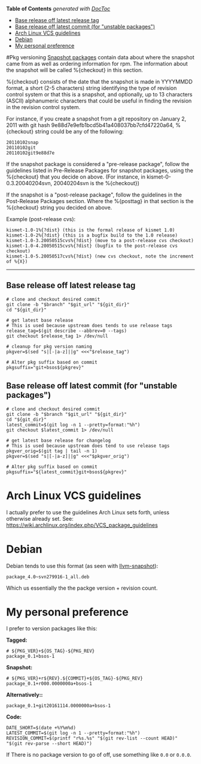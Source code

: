 <!-- START doctoc generated TOC please keep comment here to allow auto update -->
<!-- DON'T EDIT THIS SECTION, INSTEAD RE-RUN doctoc TO UPDATE -->
**Table of Contents**  *generated with [DocToc](https://github.com/thlorenz/doctoc)*

  - [Base release off latest release tag](#base-release-off-latest-release-tag)
  - [Base release off latest commit (for "unstable packages")](#base-release-off-latest-commit-for-unstable-packages)
- [Arch Linux VCS guidelines](#arch-linux-vcs-guidelines)
- [Debian](#debian)
- [My personal preference](#my-personal-preference)

<!-- END doctoc generated TOC please keep comment here to allow auto update -->

#Pkg versioning
[Snapshot packages](https://fedoraproject.org/wiki/Packaging:NamingGuidelines#Snapshot_packages) contain data about where the snapshot came from as well as ordering information for rpm. The information about the snapshot will be called %{checkout} in this section.

%{checkout} consists of the date that the snapshot is made in YYYYMMDD format, a short (2-5 characters) string identifying the type of revision control system or that this is a snapshot, and optionally, up to 13 characters (ASCII) alphanumeric characters that could be useful in finding the revision in the revision control system.

For instance, if you create a snapshot from a git repository on January 2, 2011 with git hash 9e88d7e9efb1bcd5b41a408037bb7cfd47220a64, %{checkout} string could be any of the following:

```
20110102snap
20110102git
20110102git9e88d7e
```

If the snapshot package is considered a "pre-release package", follow the guidelines listed in Pre-Release Packages for snapshot packages, using the %{checkout} that you decide on above. (For instance, in kismet-0-0.3.20040204svn, 20040204svn is the %{checkout})

If the snapshot is a "post-release package", follow the guidelines in the Post-Release Packages section. Where the %{posttag} in that section is the %{checkout} string you decided on above.

Example (post-release cvs):
```
kismet-1.0-1%{?dist} (this is the formal release of kismet 1.0)
kismet-1.0-2%{?dist} (this is a bugfix build to the 1.0 release)
kismet-1.0-3.20050515cvs%{?dist} (move to a post-release cvs checkout)
kismet-1.0-4.20050515cvs%{?dist} (bugfix to the post-release cvs checkout)
kismet-1.0-5.20050517cvs%{?dist} (new cvs checkout, note the increment of %{X})
```

***

##  Base release off latest release tag

```
# clone and checkout desired commit
git clone -b "$branch" "$git_url" "${git_dir}"
cd "${git_dir}"

# get latest base release
# This is used because upstream does tends to use release tags
release_tag=$(git describe --abbrev=0 --tags)
git checkout $release_tag 1> /dev/null

# cleanup for pkg version naming
pkgver=$(sed "s|[-|a-z]||g" <<<"$release_tag")

# Alter pkg suffix based on commit
pkgsuffix="git+bsos${pkgrev}"
```

##  Base release off latest commit (for "unstable packages")

```
# clone and checkout desired commit
git clone -b "$branch "$git_url" "${git_dir}"
cd "${git_dir}"
latest_commit=$(git log -n 1 --pretty=format:"%h")
git checkout $latest_commit 1> /dev/null

# get latest base release for changelog 
# This is used because upstream does tend to use release tags
pkgver_orig=$(git tag | tail -n 1)
pkgver=$(sed "s|[-|a-z]||g" <<<"$pkgver_orig")

# Alter pkg suffix based on commit
pkgsuffix="${latest_commit}git+bsos${pkgrev}"
```

# Arch Linux VCS guidelines

I actually prefer to use the guidelines Arch Linux sets forth, unless otherwise already set. See: https://wiki.archlinux.org/index.php/VCS_package_guidelines

# Debian

Debian tends to use this format (as seen with [llvm-snapshot](http://debian.cc.lehigh.edu/debian/pool/main/l/llvm-toolchain-snapshot/)):

```
package_4.0~svn279916-1_all.deb
```

Which us essentially the the packge version + revision count.


# My personal preference

I prefer to version packages like this:

**Tagged:**

```
# ${PKG_VER}+${OS_TAG}-${PKG_REV}
package_0.1+bsos-1
```

**Snapshot:**

```
# ${PKG_VER}+r${REV}.${COMMIT}+${OS_TAG}-${PKG_REV}
package_0.1+r000.0000000a+bsos-1
```

**Alternatively::**

```
package_0.1+git20161114.0000000a+bsos-1
```


**Code:**

```
DATE_SHORT=$(date +%Y%m%d)
LATEST_COMMIT=$(git log -n 1 --pretty=format:"%h")
REVISION_COMMIT=$(printf "r%s.%s" "$(git rev-list --count HEAD)" "$(git rev-parse --short HEAD)")
```

If There is no package version to go of off, use something like `0.0` or `0.0.0`.
